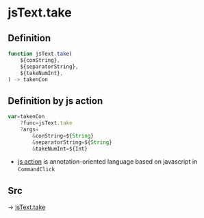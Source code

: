 # jsText.take

## Definition

```js.js
function jsText.take(
	${conString},
	${separatorString},
	${takeNumInt},
) -> takenCon
```


## Definition by js action

```js.js
var=takenCon
	?func=jsText.take
	?args=
		&conString=${String}
		&separatorString=${String}
		&takeNumInt=${Int}
```

- [js action](#) is annotation-oriented language based on javascript in `CommandClick`



## Src

-> [jsText.take](https://github.com/puutaro/CommandClick/blob/master/app/src/main/java/com/puutaro/commandclick/fragment_lib/terminal_fragment/js_interface/text/JsText.kt#L47)


